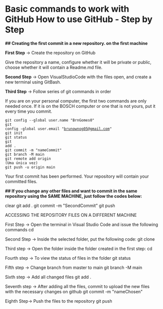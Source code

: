 # Basic commands to work with GitHub How to use GitHub - Step by Step


<strong> ## Creating the first commit in a new repository. on the first machine</strong>


<strong>First Step</strong> → Create the repository on GitHub

Give the repository a name, configure whether it will be private or public, choose whether it will contain a Readme.md file.


<strong>Second Step</strong> → Open VisualStudioCode with the files open, and create a new terminal using GitBash.

<strong>Third Step</strong> → Follow series of git commands in order

If you are on your personal computer, the first two commands are only needed once. If it is on the BOSCH computer or one that is not yours, put it every time you commit.

<code>git config --global user.name "BrnGomes0"</code>
<br>
<code>git config -global user.email "brunownog05@gmail.com"</code>
<br>
<code>git init</code>
<br>
<code>git status</code>
<br>
<code>git add .</code>
<br>
<code>git commit -m "nameCommit" </code>
<br>
<code>git branch -M main</code>
<br>
<code>git remote add origin <link> (Uma única vez)</code>
<br>
<code>git push -u origin main</code>
<br>


Your first commit has been performed. Your repository will contain your committed files. 

<strong>## If you change any other files and want to commit in the same repository using the SAME MACHINE, just follow the codes below:</strong>


clear
git add .
git commit -m "SecondCommit"
git push 




ACCESSING THE REPOSITORY FILES ON A DIFFERENT MACHINE



First Step → Open the terminal in Visual Studio Code and issue the following commands
cd <nameFile> 


Second Step  → Inside the selected folder, put the following code:
git clone <LinkRepositoryAlreadyCreated>


Third step → Open the folder inside the folder created in the first step:
cd <nameFile>


Fourth step → To view the status of files in the folder
git status

 
Fifth step → Change branch from master to main
git branch -M main


Sixth step → Add all changed files
git add .


Seventh step → After adding all the files, commit to upload the new files with the necessary changes on github
git commit -m "nameChosen"


Eighth Step→ Push the files to the repository
git push


